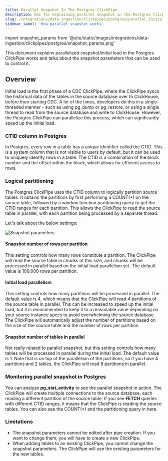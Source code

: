 ```yaml
---
title: Parallel Snapshot In The Postgres ClickPipe
description: Doc for explaining parallel snapshot in the Postgres ClickPipe
slug: /integrations/data-ingestion/clickpipes/postgres/parallel_initial_load
sidebar_label: 'How parallel snapshot works'
---
```


import snapshot_params from '@site/static/images/integrations/data-ingestion/clickpipes/postgres/snapshot_params.png'

This document explains parallelized snapshot/initial load in the Postgres ClickPipe works and talks about the snapshot parameters that can be used to control it.

## Overview

Initial load is the first phase of a CDC ClickPipe, where the ClickPipe syncs the historical data of the tables in the source database over to ClickHouse, before then starting CDC. A lot of the times, developers do this in a single-threaded manner - such as using pg_dump or pg_restore, or using a single thread to read from the source database and write to ClickHouse.
However, the Postgres ClickPipe can parallelize this process, which can significantly speed up the initial load.

### CTID column in Postgres
In Postgres, every row in a table has a unique identifier called the CTID. This is a system column that is not visible to users by default, but it can be used to uniquely identify rows in a table. The CTID is a combination of the block number and the offset within the block, which allows for efficient access to rows.

### Logical partitioning
The Postgres ClickPipe uses the CTID column to logically partition source tables. It obtains the partitions by first performing a COUNT(*) on the source table, followed by a window function partitioning query to get the CTID ranges for each partition. This allows the ClickPipe to read the source table in parallel, with each partition being processed by a separate thread.

Let's talk about the below settings:

<img src={snapshot_params} alt="Snapshot parameters" />

#### Snapshot number of rows per partition
This setting controls how many rows constitute a partition. The ClickPipe will read the source table in chunks of this size, and  chunks will be processed in parallel based on the initial load parallelism set. The default value is 100,000 rows per partition.

#### Initial load parallelism
This setting controls how many partitions will be processed in parallel. The default value is 4, which means that the ClickPipe will read 4 partitions of the source table in parallel. This can be increased to speed up the initial load, but it is recommended to keep it to a reasonable value depending on your source instance specs to avoid overwhelming the source database. The ClickPipe will automatically adjust the number of partitions based on the size of the source table and the number of rows per partition.

#### Snapshot number of tables in parallel
Not really related to parallel snapshot, but this setting controls how many tables will be processed in parallel during the initial load. The default value is 1. Note that is on top of the parallelism of the partitions, so if you have 4 partitions and 2 tables, the ClickPipe will read 8 partitions in parallel.

### Monitoring parallel snapshot in Postgres
You can analyze **pg_stat_activity** to see the parallel snapshot in action. The ClickPipe will create multiple connections to the source database, each reading a different partition of the source table. If you see **FETCH** queries with different CTID ranges, it means that the ClickPipe is reading the source tables. You can also see the COUNT(*) and the partitioning query in here.

### Limitations
- The snapshot parameters cannot be edited after pipe creation. If you want to change them, you will have to create a new ClickPipe.
- When adding tables to an existing ClickPipe, you cannot change the snapshot parameters. The ClickPipe will use the existing parameters for the new tables.
